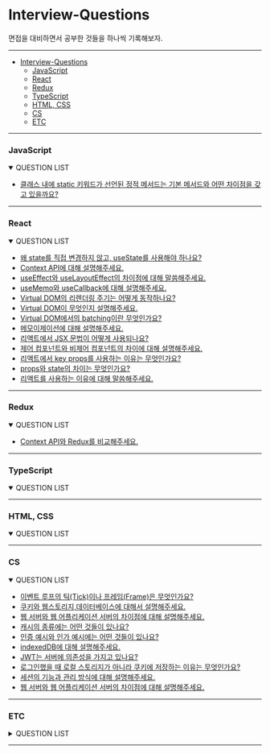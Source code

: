 # Interview-Questions

면접을 대비하면서 공부한 것들을 하나씩 기록해보자.

---

- [Interview-Questions](#interview-questions)
  - [JavaScript](#javascript)
  - [React](#react)
  - [Redux](#redux)
  - [TypeScript](#typescript)
  - [HTML, CSS](#html-css)
  - [CS](#cs)
  - [ETC](#etc)

---

### JavaScript

<details open>
    <summary>
        <span>QUESTION LIST</span>
    </summary>

- [클래스 내에 static 키워드가 선언된 정적 메서드는 기본 메서드와 어떤 차이점을 갖고 있을까요?](https://github.com/DataCodeLiteracy/Interview-Questions/blob/main/JavaScript/class%20static%20method.md)
</details>

---

### React

<details open>
    <summary>
        <span>QUESTION LIST</span>
    </summary>

- [왜 state를 직접 변경하지 않고, useState를 사용해야 하나요?](https://github.com/DataCodeLiteracy/Interview-Questions/blob/main/React/state%20vs%20useState.md)
- [Context API에 대해 설명해주세요.](https://github.com/DataCodeLiteracy/Interview-Questions/blob/main/React/Context%20API.md)
- [useEffect와 useLayoutEffect의 차이점에 대해 말씀해주세요.](https://github.com/DataCodeLiteracy/Interview-Questions/blob/main/React/useEffect%20vs%20useLayoutEffect.md)
- [useMemo와 useCallback에 대해 설명해주세요.](https://github.com/DataCodeLiteracy/Interview-Questions/blob/main/React/useMemo%20vs%20useCallback.md)
- [Virtual DOM의 리렌더링 주기는 어떻게 동작하나요?](https://github.com/DataCodeLiteracy/Interview-Questions/blob/main/React/Virtual%20DOM's%20reRendering.md)
- [Virtual DOM이 무엇인지 설명해주세요.](https://github.com/DataCodeLiteracy/Interview-Questions/blob/main/React/What%20is%20Virtual%20DOM.md)
- [Virtual DOM에서의 batching이란 무엇인가요?](https://github.com/DataCodeLiteracy/Interview-Questions/blob/main/React/batching.md)
- [메모이제이션에 대해 설명해주세요.](https://github.com/DataCodeLiteracy/Interview-Questions/blob/main/React/Memoization.md)
- [리액트에서 JSX 문법이 어떻게 사용되나요?](https://github.com/DataCodeLiteracy/Interview-Questions/blob/f959e32f439c3263290c677a6590eac153506c27/React/JSX.md)
- [제어 컴포넌트와 비제어 컴포넌트의 차이에 대해 설명해주세요.](https://github.com/DataCodeLiteracy/Interview-Questions/blob/29afe718b41aeb907a7a3c8e7228854a9268885e/React/controlled%20vs%20Uncontrolled.md)
- [리액트에서 key props를 사용하는 이유는 무엇인가요?](https://github.com/DataCodeLiteracy/Interview-Questions/blob/main/React/key%20props.md)
- [props와 state의 차이는 무엇인가요?](https://github.com/DataCodeLiteracy/Interview-Questions/blob/main/React/props%20vs%20state.md)
- [리액트를 사용하는 이유에 대해 말씀해주세요.](https://github.com/DataCodeLiteracy/Interview-Questions/blob/main/React/Why%20use%20React%3F.md)

</details>

---

### Redux

<details open>
    <summary>
        <span>QUESTION LIST</span>
    </summary>

- [Context API와 Redux를 비교해주세요.](https://github.com/DataCodeLiteracy/Interview-Questions/blob/main/React/Context%20API%20vs%20Redux.md)

</details>

---

### TypeScript

<details open>
<summary>
    <span>QUESTION LIST</span>
</summary>

</details>

---

### HTML, CSS

<details open>
<summary>
    <span>QUESTION LIST</span>
</summary>

</details>

---

### CS

<details open> 
<summary>
    <span>QUESTION LIST</span>
</summary>

- [이벤트 루프의 틱(Tick)이나 프레임(Frame)은 무엇인가요?](https://github.com/DataCodeLiteracy/Interview-Questions/blob/main/React/Tick%2CFrame.md)
- [쿠키와 웹스토리지,데이터베이스에 대해서 설명해주세요.](https://github.com/DataCodeLiteracy/Interview-Questions/blob/main/CS/cookie%20webstorage%20db.md)
- [웹 서버와 웹 어플리케이션 서버의 차이점에 대해 설명해주세요.](https://github.com/DataCodeLiteracy/Interview-Questions/blob/main/CS/webserver%20webapplication%20server.md)
- [캐시의 종류에는 어떤 것들이 있나요?](https://github.com/DataCodeLiteracy/Interview-Questions/blob/main/CS/Types%20of%20cash.md)
- [인증 예시와 인가 예시에는 어떤 것들이 있나요?](https://github.com/DataCodeLiteracy/Interview-Questions/blob/main/CS/authentication%2C%20authorization.md)
- [indexedDB에 대해 설명해주세요.](https://github.com/DataCodeLiteracy/Interview-Questions/blob/main/CS/indexedDB.md)
- [JWT는 서버에 의존성을 가지고 있나요?](https://github.com/DataCodeLiteracy/Interview-Questions/blob/main/CS/jwt%20server%20dependency.md)
- [로그인했을 때 로컬 스토리지가 아니라 쿠키에 저장하는 이유는 무엇인가요?](https://github.com/DataCodeLiteracy/Interview-Questions/blob/main/CS/login%20cookie.md)
- [세션의 기능과 관리 방식에 대해 설명해주세요.](https://github.com/DataCodeLiteracy/Interview-Questions/blob/main/CS/session%20function.md)
- [웹 서버와 웹 어플리케이션 서버의 차이점에 대해 설명해주세요.](https://github.com/DataCodeLiteracy/Interview-Questions/blob/main/CS/webserver%20webapplication%20server.md)
</details>

---

### ETC

<details>
<summary>
    <span>QUESTION LIST</span>
</summary>

</details>

---
